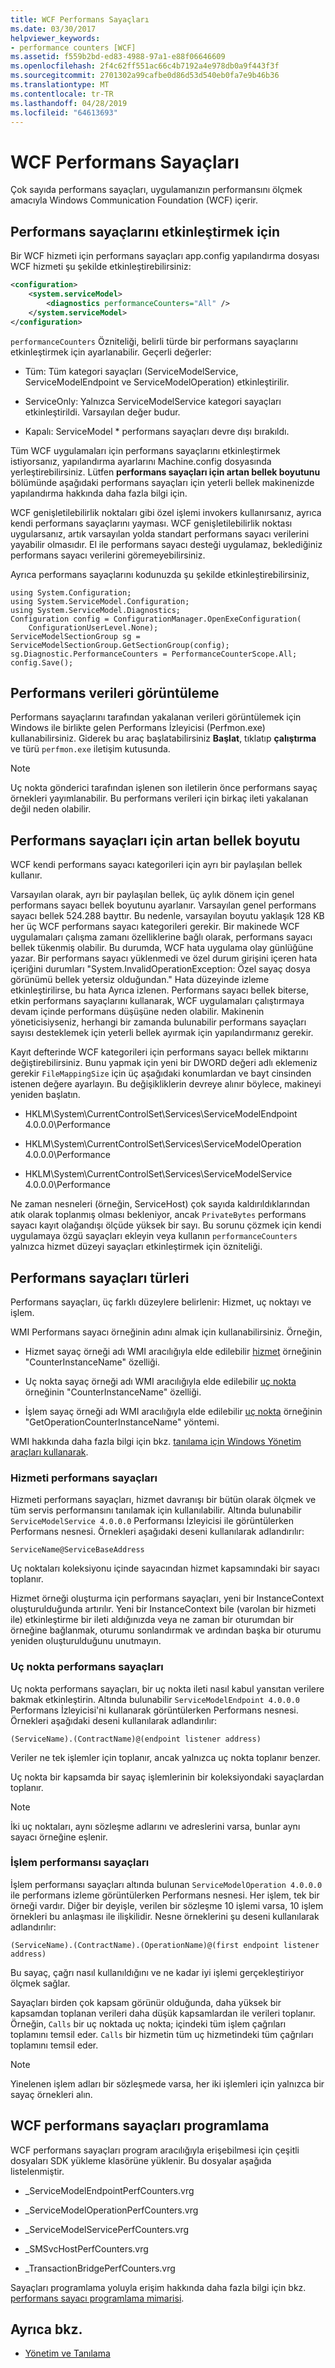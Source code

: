 ```yaml
---
title: WCF Performans Sayaçları
ms.date: 03/30/2017
helpviewer_keywords:
- performance counters [WCF]
ms.assetid: f559b2bd-ed83-4988-97a1-e88f06646609
ms.openlocfilehash: 2f4c62ff551ac66c4b7192a4e978db0a9f443f3f
ms.sourcegitcommit: 2701302a99cafbe0d86d53d540eb0fa7e9b46b36
ms.translationtype: MT
ms.contentlocale: tr-TR
ms.lasthandoff: 04/28/2019
ms.locfileid: "64613693"
---
```

# <a name="wcf-performance-counters"></a>WCF Performans Sayaçları
Çok sayıda performans sayaçları, uygulamanızın performansını ölçmek amacıyla Windows Communication Foundation (WCF) içerir.  
  
## <a name="enabling-performance-counters"></a>Performans sayaçlarını etkinleştirmek için  
 Bir WCF hizmeti için performans sayaçları app.config yapılandırma dosyası WCF hizmeti şu şekilde etkinleştirebilirsiniz:  
  
```xml  
<configuration>  
    <system.serviceModel>  
        <diagnostics performanceCounters="All" />  
    </system.serviceModel>  
</configuration>  
```  
  
 `performanceCounters` Özniteliği, belirli türde bir performans sayaçlarını etkinleştirmek için ayarlanabilir. Geçerli değerler:  
  
- Tüm: Tüm kategori sayaçları (ServiceModelService, ServiceModelEndpoint ve ServiceModelOperation) etkinleştirilir.  
  
- ServiceOnly: Yalnızca ServiceModelService kategori sayaçları etkinleştirildi. Varsayılan değer budur.  
  
- Kapalı: ServiceModel * performans sayaçları devre dışı bırakıldı.  
  
 Tüm WCF uygulamaları için performans sayaçlarını etkinleştirmek istiyorsanız, yapılandırma ayarlarını Machine.config dosyasında yerleştirebilirsiniz.  Lütfen **performans sayaçları için artan bellek boyutunu** bölümünde aşağıdaki performans sayaçları için yeterli bellek makinenizde yapılandırma hakkında daha fazla bilgi için.  
  
 WCF genişletilebilirlik noktaları gibi özel işlemi invokers kullanırsanız, ayrıca kendi performans sayaçlarını yayması. WCF genişletilebilirlik noktası uygularsanız, artık varsayılan yolda standart performans sayacı verilerini yayabilir olmasıdır. El ile performans sayacı desteği uygulamaz, beklediğiniz performans sayacı verilerini göremeyebilirsiniz.  
  
 Ayrıca performans sayaçlarını kodunuzda şu şekilde etkinleştirebilirsiniz,  
  
```  
using System.Configuration;  
using System.ServiceModel.Configuration;  
using System.ServiceModel.Diagnostics;  
Configuration config = ConfigurationManager.OpenExeConfiguration(  
    ConfigurationUserLevel.None);  
ServiceModelSectionGroup sg = ServiceModelSectionGroup.GetSectionGroup(config);  
sg.Diagnostic.PerformanceCounters = PerformanceCounterScope.All;  
config.Save();  
```  
  
## <a name="viewing-performance-data"></a>Performans verileri görüntüleme  
 Performans sayaçlarını tarafından yakalanan verileri görüntülemek için Windows ile birlikte gelen Performans İzleyicisi (Perfmon.exe) kullanabilirsiniz. Giderek bu araç başlatabilirsiniz **Başlat**, tıklatıp **çalıştırma** ve türü `perfmon.exe` iletişim kutusunda.  
  
> [!NOTE]
>  Uç nokta gönderici tarafından işlenen son iletilerin önce performans sayaç örnekleri yayımlanabilir. Bu performans verileri için birkaç ileti yakalanan değil neden olabilir.  
  
## <a name="increasing-memory-size-for-performance-counters"></a>Performans sayaçları için artan bellek boyutu  
 WCF kendi performans sayacı kategorileri için ayrı bir paylaşılan bellek kullanır.  
  
 Varsayılan olarak, ayrı bir paylaşılan bellek, üç aylık dönem için genel performans sayacı bellek boyutunu ayarlanır. Varsayılan genel performans sayacı bellek 524.288 bayttır. Bu nedenle, varsayılan boyutu yaklaşık 128 KB her üç WCF performans sayacı kategorileri gerekir. Bir makinede WCF uygulamaları çalışma zamanı özelliklerine bağlı olarak, performans sayacı bellek tükenmiş olabilir. Bu durumda, WCF hata uygulama olay günlüğüne yazar. Bir performans sayacı yüklenmedi ve özel durum girişini içeren hata içeriğini durumları "System.InvalidOperationException: Özel sayaç dosya görünümü bellek yetersiz olduğundan." Hata düzeyinde izleme etkinleştirilirse, bu hata Ayrıca izlenen. Performans sayacı bellek biterse, etkin performans sayaçlarını kullanarak, WCF uygulamaları çalıştırmaya devam içinde performans düşüşüne neden olabilir. Makinenin yöneticisiyseniz, herhangi bir zamanda bulunabilir performans sayaçları sayısı desteklemek için yeterli bellek ayırmak için yapılandırmanız gerekir.  
  
 Kayıt defterinde WCF kategorileri için performans sayacı bellek miktarını değiştirebilirsiniz. Bunu yapmak için yeni bir DWORD değeri adlı eklemeniz gerekir `FileMappingSize` için üç aşağıdaki konumlardan ve bayt cinsinden istenen değere ayarlayın. Bu değişikliklerin devreye alınır böylece, makineyi yeniden başlatın.  
  
- HKLM\System\CurrentControlSet\Services\ServiceModelEndpoint 4.0.0.0\Performance  
  
- HKLM\System\CurrentControlSet\Services\ServiceModelOperation 4.0.0.0\Performance  
  
- HKLM\System\CurrentControlSet\Services\ServiceModelService 4.0.0.0\Performance  
  
 Ne zaman nesneleri (örneğin, ServiceHost) çok sayıda kaldırıldıklarından atık olarak toplanmış olması bekleniyor, ancak `PrivateBytes` performans sayacı kayıt olağandışı ölçüde yüksek bir sayı. Bu sorunu çözmek için kendi uygulamaya özgü sayaçları ekleyin veya kullanın `performanceCounters` yalnızca hizmet düzeyi sayaçları etkinleştirmek için özniteliği.  
  
## <a name="types-of-performance-counters"></a>Performans sayaçları türleri  
 Performans sayaçları, üç farklı düzeylere belirlenir: Hizmet, uç noktayı ve işlem.  
  
 WMI Performans sayacı örneğinin adını almak için kullanabilirsiniz. Örneğin,  
  
- Hizmet sayaç örneği adı WMI aracılığıyla elde edilebilir [hizmet](../../../../../docs/framework/wcf/diagnostics/wmi/service.md) örneğinin "CounterInstanceName" özelliği.  
  
- Uç nokta sayaç örneği adı WMI aracılığıyla elde edilebilir [uç nokta](../../../../../docs/framework/wcf/diagnostics/wmi/endpoint.md) örneğinin "CounterInstanceName" özelliği.  
  
- İşlem sayaç örneği adı WMI aracılığıyla elde edilebilir [uç nokta](../../../../../docs/framework/wcf/diagnostics/wmi/endpoint.md) örneğinin "GetOperationCounterInstanceName" yöntemi.  
  
 WMI hakkında daha fazla bilgi için bkz. [tanılama için Windows Yönetim araçları kullanarak](../../../../../docs/framework/wcf/diagnostics/wmi/index.md).  
  
### <a name="service-performance-counters"></a>Hizmeti performans sayaçları  
 Hizmeti performans sayaçları, hizmet davranışı bir bütün olarak ölçmek ve tüm servis performansını tanılamak için kullanılabilir. Altında bulunabilir `ServiceModelService 4.0.0.0` Performansı İzleyicisi ile görüntülerken Performans nesnesi. Örnekleri aşağıdaki deseni kullanılarak adlandırılır:  
  
```  
ServiceName@ServiceBaseAddress  
```  
  
 Uç noktaları koleksiyonu içinde sayacından hizmet kapsamındaki bir sayacı toplanır.  
  
 Hizmet örneği oluşturma için performans sayaçları, yeni bir InstanceContext oluşturulduğunda artırılır. Yeni bir InstanceContext bile (varolan bir hizmeti ile) etkinleştirme bir ileti aldığınızda veya ne zaman bir oturumdan bir örneğine bağlanmak, oturumu sonlandırmak ve ardından başka bir oturumu yeniden oluşturulduğunu unutmayın.  
  
### <a name="endpoint-performance-counters"></a>Uç nokta performans sayaçları  
 Uç nokta performans sayaçları, bir uç nokta ileti nasıl kabul yansıtan verilere bakmak etkinleştirin. Altında bulunabilir `ServiceModelEndpoint 4.0.0.0` Performans İzleyicisi'ni kullanarak görüntülerken Performans nesnesi. Örnekleri aşağıdaki deseni kullanılarak adlandırılır:  
  
```  
(ServiceName).(ContractName)@(endpoint listener address)  
```  
  
 Veriler ne tek işlemler için toplanır, ancak yalnızca uç nokta toplanır benzer.  
  
 Uç nokta bir kapsamda bir sayaç işlemlerinin bir koleksiyondaki sayaçlardan toplanır.  
  
> [!NOTE]
>  İki uç noktaları, aynı sözleşme adlarını ve adreslerini varsa, bunlar aynı sayacı örneğine eşlenir.  
  
### <a name="operation-performance-counters"></a>İşlem performansı sayaçları  
 İşlem performansı sayaçları altında bulunan `ServiceModelOperation 4.0.0.0` ile performans izleme görüntülerken Performans nesnesi. Her işlem, tek bir örneği vardır. Diğer bir deyişle, verilen bir sözleşme 10 işlemi varsa, 10 işlem örnekleri bu anlaşması ile ilişkilidir. Nesne örneklerini şu deseni kullanılarak adlandırılır:  
  
```  
(ServiceName).(ContractName).(OperationName)@(first endpoint listener address)  
```  
  
 Bu sayaç, çağrı nasıl kullanıldığını ve ne kadar iyi işlemi gerçekleştiriyor ölçmek sağlar.  
  
 Sayaçları birden çok kapsam görünür olduğunda, daha yüksek bir kapsamdan toplanan verileri daha düşük kapsamlardan ile verileri toplanır. Örneğin, `Calls` bir uç noktada uç nokta; içindeki tüm işlem çağrıları toplamını temsil eder. `Calls` bir hizmetin tüm uç hizmetindeki tüm çağrıları toplamını temsil eder.  
  
> [!NOTE]
>  Yinelenen işlem adları bir sözleşmede varsa, her iki işlemleri için yalnızca bir sayaç örnekleri alın.  
  
## <a name="programming-the-wcf-performance-counters"></a>WCF performans sayaçları programlama  
 WCF performans sayaçları program aracılığıyla erişebilmesi için çeşitli dosyaları SDK yükleme klasörüne yüklenir. Bu dosyalar aşağıda listelenmiştir.  
  
- _ServiceModelEndpointPerfCounters.vrg  
  
- _ServiceModelOperationPerfCounters.vrg  
  
- _ServiceModelServicePerfCounters.vrg  
  
- _SMSvcHostPerfCounters.vrg  
  
- _TransactionBridgePerfCounters.vrg  
  
 Sayaçları programlama yoluyla erişim hakkında daha fazla bilgi için bkz. [performans sayacı programlama mimarisi](https://go.microsoft.com/fwlink/?LinkId=95179).  
  
## <a name="see-also"></a>Ayrıca bkz.

- [Yönetim ve Tanılama](../../../../../docs/framework/wcf/diagnostics/index.md)
